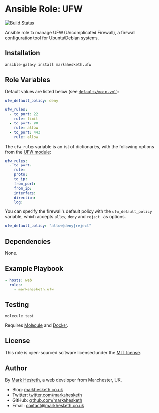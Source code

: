 # Ansible Role: UFW

[![Build Status](https://travis-ci.org/markahesketh/ansible-role-ufw.svg?branch=master)](https://travis-ci.org/markahesketh/ansible-role-ufw)

Ansible role to manage UFW (Uncomplicated Firewall), a firewall configuration tool for Ubuntu/Debian systems.

## Installation

```
ansible-galaxy install markahesketh.ufw
```

## Role Variables

Default values are listed below (see [`defaults/main.yml`](defaults/main.yml)):

```yml
ufw_default_policy: deny

ufw_rules:
  - to_port: 22
    rule: limit
  - to_port: 80
    rule: allow
  - to_port: 443
    rule: allow
```

The `ufw_rules` variable is an list of dictionaries, with the following options from the [UFW module](http://docs.ansible.com/ansible/latest/ufw_module.html):

```yml
ufw_rules:
  - to_port:
    rule:
    proto:
    to_ip:
    from_port:
    from_ip:
    interface:
    direction:
    log:
```

You can specify the firewall's default policy with the `ufw_default_policy` variable, which accepts `allow`, `deny` and `reject ` as options.

```yml
ufw_default_policy: "allow|deny|reject"
```

## Dependencies

None.

## Example Playbook

```yml
- hosts: web
  roles:
    - markahesketh.ufw
```

## Testing

    molecule test

Requires [Molecule](https://molecule.readthedocs.io/en/latest/) and [Docker](https://docs.docker.com/engine/installation/).

## License

This role is open-sourced software licensed under the [MIT license](http://opensource.org/licenses/MIT).

## Author

By [Mark Hesketh](https://www.markhesketh.co.uk/), a web developer from Manchester, UK.

* Blog: [markhesketh.co.uk](https://www.markhesketh.co.uk/)
* Twitter: [twitter.com/markahesketh](https://www.twitter.com/markahesketh/)
* GitHub: [github.com/markahesketh](http://www.github.com/heskethm/)
* Email: [contact@markhesketh.co.uk](mailto:contact@markhesketh.co.uk)
